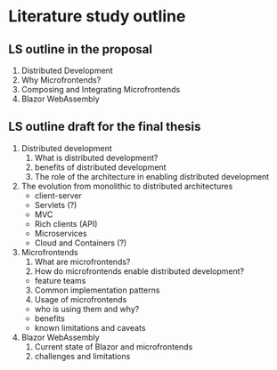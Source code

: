 # Literature study outline

## LS outline in the proposal

1. Distributed Development
2. Why Microfrontends?
3. Composing and Integrating Microfrontends
4. Blazor WebAssembly

## LS outline draft for the final thesis

1. Distributed development
   1. What is distributed development?
   2. benefits of distributed development
   3. The role of the architecture in enabling distributed development
2. The evolution from monolithic to distributed architectures
   - client-server
   - Servlets (?)
   - MVC
   - Rich clients (API)
   - Microservices
   - Cloud and Containers (?)
3. Microfrontends
   1. What are microfrontends?
   2. How do microfrontends enable distributed development?
   - feature teams
   3. Common implementation patterns
   4. Usage of microfrontends
   - who is using them and why?
   - benefits
   - known limitations and caveats
4. Blazor WebAssembly
   1. Current state of Blazor and microfrontends
   2. challenges and limitations
